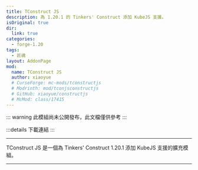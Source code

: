 ```yaml
---
title: TConstruct JS
description: 為 1.20.1 的 Tinkers' Construct 添加 KubeJS 支援。
isOriginal: true
dir:
  link: true
categories:
  - forge-1.20
tags:
  - 匠魂
layout: AddonPage
mod:
  name: TConstruct JS
  author: xiaoyue
  # CurseForge: mc-mods/tconstructjs
  # Modrinth: mod/tconjsconstructjs
  # GitHub: xiaoyue/constructjs
  # McMod: class/17415
---
```


::: warning
此模組尚未公開發布，此文檔僅供參考
:::

:::details 下載連結
<Attachment link="tconstruct_js-1.0+aa6.jar" text="點擊這裡"/>
:::

---

TConstruct JS 是一個為 Tinkers' Construct 1.20.1 添加 KubeJS 支援的擴充模組。

---

<Catalog hideHeading/>